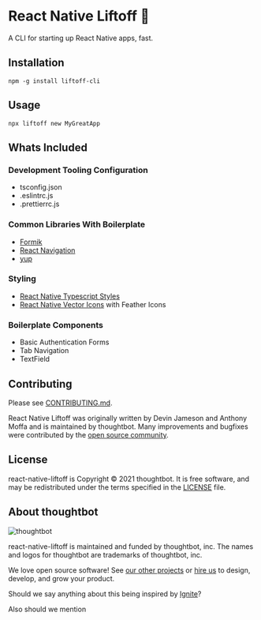 # React Native Liftoff 🚀

A CLI for starting up React Native apps, fast.

Installation
------------

`npm -g install liftoff-cli`

Usage
-----

`npx liftoff new MyGreatApp`

Whats Included
--------------

### Development Tooling Configuration

- tsconfig.json
- .eslintrc.js
- .prettierrc.js

### Common Libraries With Boilerplate

- [Formik](https://formik.org/)
- [React Navigation](https://reactnavigation.org/)
- [yup](https://github.com/jquense/yup)

### Styling

- [React Native Typescript Styles](https://github.com/thoughtbot/react-native-typescript-styles)
- [React Native Vector Icons](https://github.com/oblador/react-native-vector-icons) with Feather Icons

### Boilerplate Components

- Basic Authentication Forms
- Tab Navigation
- TextField

Contributing
------------

Please see [CONTRIBUTING.md](https://github.com/thoughtbot/react-native-liftoff/blob/master/CONTRIBUTING.md).

React Native Liftoff was originally written by Devin Jameson and Anthony Moffa and is maintained by thoughtbot.
Many improvements and bugfixes were contributed by the [open source
community](https://github.com/thoughtbot/react-native-liftoff/graphs/contributors).

License
-------

react-native-liftoff is Copyright © 2021 thoughtbot. It is free software, and
may be redistributed under the terms specified in the [LICENSE] file.

[LICENSE]: https://github.com/thoughtbot/react-native-liftoff/blob/master/LICENSE


About thoughtbot
----------------

![thoughtbot](https://thoughtbot.com/brand_assets/93:44.svg)

react-native-liftoff is maintained and funded by thoughtbot, inc.
The names and logos for thoughtbot are trademarks of thoughtbot, inc.

We love open source software!
See [our other projects][community] or
[hire us][hire] to design, develop, and grow your product.

[community]: https://thoughtbot.com/community?utm_source=github
[hire]: https://thoughtbot.com/hire-us?utm_source=github

Should we say anything about this being inspired by [Ignite](https://github.com/infinitered/ignite)?

Also should we mention

